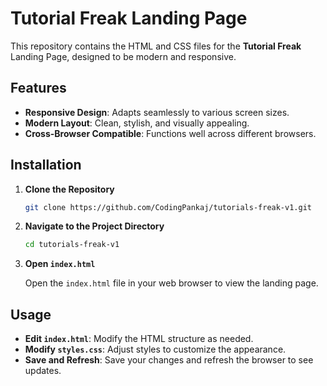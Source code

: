 # Tutorial Freak Landing Page

This repository contains the HTML and CSS files for the **Tutorial Freak** Landing Page, designed to be modern and responsive.

## Features

- **Responsive Design**: Adapts seamlessly to various screen sizes.
- **Modern Layout**: Clean, stylish, and visually appealing.
- **Cross-Browser Compatible**: Functions well across different browsers.

## Installation

1. **Clone the Repository**

    ```bash
    git clone https://github.com/CodingPankaj/tutorials-freak-v1.git
    ```

2. **Navigate to the Project Directory**

    ```bash
    cd tutorials-freak-v1
    ```

3. **Open `index.html`**

    Open the `index.html` file in your web browser to view the landing page.

## Usage

- **Edit `index.html`**: Modify the HTML structure as needed.
- **Modify `styles.css`**: Adjust styles to customize the appearance.
- **Save and Refresh**: Save your changes and refresh the browser to see updates.